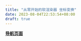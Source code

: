 ```yaml
---
title: "从零开始的软渲染器 坐标变换"
date: 2023-08-04T22:53:54+08:00
draft: true
---
```


<u>**[导航页面](../从零开始的软渲染器-导航/)**</u>
